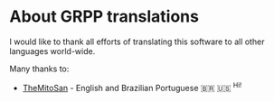 # About GRPP translations

I would like to thank all efforts of translating this software to all other languages world-wide.

Many thanks to:

- [TheMitoSan](https://bsky.app/profile/themitosan.bsky.social) - English and Brazilian Portuguese 🇧🇷 🇺🇸 <sup> Hi! </sup>